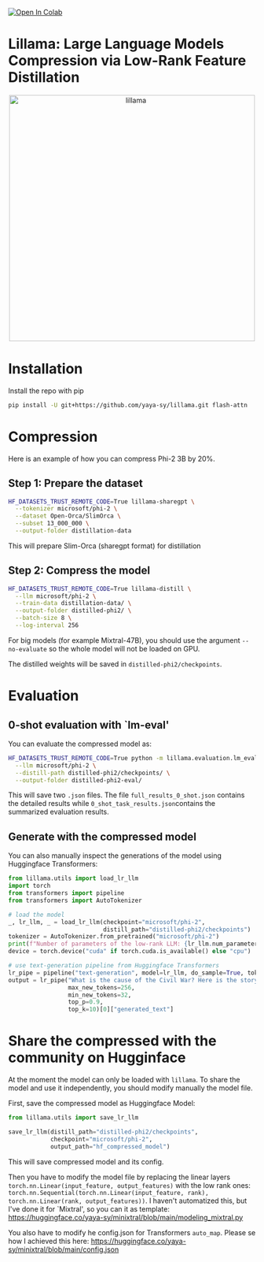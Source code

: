<a href="https://colab.research.google.com/github/yaya-sy/lillama/blob/master/lillama.ipynb" target="_parent"><img src="https://colab.research.google.com/assets/colab-badge.svg" alt="Open In Colab"/></a>

# Lillama: Large Language Models Compression via Low-Rank Feature Distillation
<p align="center">
  <img src="https://github.com/user-attachments/assets/31ea5289-ca53-4d5e-a853-2ba8f357c24f?raw=true:, width=500" alt="lillama" width=500 class="center">
</p>

# Installation

Install the repo with pip

```bash
pip install -U git+https://github.com/yaya-sy/lillama.git flash-attn
```

# Compression
Here is an example of how you can compress Phi-2 3B by 20%.

## Step 1: Prepare the dataset

```bash
HF_DATASETS_TRUST_REMOTE_CODE=True lillama-sharegpt \
  --tokenizer microsoft/phi-2 \
  --dataset Open-Orca/SlimOrca \
  --subset 13_000_000 \
  --output-folder distillation-data
```

This will prepare Slim-Orca (sharegpt format) for distillation

## Step 2: Compress the model

```bash
HF_DATASETS_TRUST_REMOTE_CODE=True lillama-distill \
  --llm microsoft/phi-2 \
  --train-data distillation-data/ \
  --output-folder distilled-phi2/ \
  --batch-size 8 \
  --log-interval 256
```
For big models (for example Mixtral-47B), you should use the argument `--no-evaluate` so the whole model will not be loaded on GPU.

The distilled weights will be saved in `distilled-phi2/checkpoints`.

# Evaluation

## 0-shot evaluation with `lm-eval'
You can evaluate the compressed model as:

```bash
HF_DATASETS_TRUST_REMOTE_CODE=True python -m lillama.evaluation.lm_eval \
  --llm microsoft/phi-2 \
  --distill-path distilled-phi2/checkpoints/ \
  --output-folder distilled-phi2-eval/
```

This will save two `.json` files. The file `full_results_0_shot.json` contains the detailed results while  `0_shot_task_results.json`contains the summarized evaluation results.

## Generate with the compressed model

You can also manually inspect the generations of the model using Huggingface Transformers:

```python
from lillama.utils import load_lr_llm
import torch
from transformers import pipeline
from transformers import AutoTokenizer

# load the model
_, lr_llm, _ = load_lr_llm(checkpoint="microsoft/phi-2",
                           distill_path="distilled-phi2/checkpoints")
tokenizer = AutoTokenizer.from_pretrained("microsoft/phi-2")
print(f"Number of parameters of the low-rank LLM: {lr_llm.num_parameters():,}")
device = torch.device("cuda" if torch.cuda.is_available() else "cpu")

# use text-generation pipeline from Huggingface Transformers
lr_pipe = pipeline("text-generation", model=lr_llm, do_sample=True, tokenizer=tokenizer, temperature=0.3, device=device)
output = lr_pipe("What is the cause of the Civil War? Here is the story:",
                 max_new_tokens=256,
                 min_new_tokens=32,
                 top_p=0.9,
                 top_k=10)[0]["generated_text"]
```

# Share the compressed with the community on Hugginface

At the moment the model can only be loaded with `lillama`. To share the model and use it independently, you should modify manually the model file. 

First, save the compressed model as Huggingface Model:

```python
from lillama.utils import save_lr_llm

save_lr_llm(distill_path="distilled-phi2/checkpoints",
            checkpoint="microsoft/phi-2",
            output_path="hf_compressed_model")
```

This will save compressed model and its config.

Then you have to modify the model file by replacing the linear layers `torch.nn.Linear(input_feature, output_features)` with the low rank ones: `torch.nn.Sequential(torch.nn.Linear(input_feature, rank), torch.nn.Linear(rank, output_features))`. I haven't automatized this, but I've done it for `Mixtral', so you can it as template: https://huggingface.co/yaya-sy/minixtral/blob/main/modeling_mixtral.py

You also have to modify he config.json for Transformers `auto_map`. Please se how I achieved this here: https://huggingface.co/yaya-sy/minixtral/blob/main/config.json



